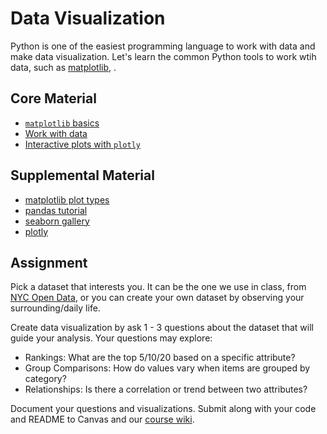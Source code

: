 # Data Visualization
Python is one of the easiest programming language to work with data and make data visualization. Let's learn the common Python tools to work wtih data, such as [matplotlib](https://matplotlib.org/stable/plot_types/index.html), .

## Core Material
- [`matplotlib` basics](/week8-datavis/01_basics_matplotlib.md)
- [Work with data](/week8-datavis/02_work_with_data.md)
- [Interactive plots with `plotly`](/week8-datavis/03_plotly.md)

## Supplemental Material
- [matplotlib plot types](https://matplotlib.org/stable/plot_types/index.html)
- [pandas tutorial](https://www.w3schools.com/python/pandas/default.asp)
- [seaborn gallery](https://seaborn.pydata.org/examples/index.html)
- [plotly](https://plotly.com/python/)

## Assignment
Pick a dataset that interests you. It can be the one we use in class, from [NYC Open Data](https://opendata.cityofnewyork.us/data/), or you can create your own dataset by observing your surrounding/daily life.

Create data visualization by ask 1 - 3 questions about the dataset that will guide your analysis. Your questions may explore:
- Rankings: What are the top 5/10/20 based on a specific attribute?
- Group Comparisons: How do values vary when items are grouped by category?
- Relationships: Is there a correlation or trend between two attributes?

Document your questions and visualizations. Submit along with your code and README to Canvas and our [course wiki](https://github.com/leey611/s25cc-python/wiki).